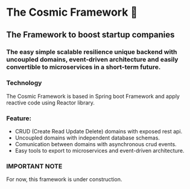 # The Cosmic Framework :rocket:
## The Framework to boost startup companies
### The easy simple scalable resilience unique backend with uncoupled domains, event-driven architecture and easily convertible to microservices in a short-term future.

### Technology
The Cosmic Framework is based in Spring boot Framework and apply reactive code using Reactor library.


### Feature:
- CRUD (Create Read Update Delete) domains with exposed rest api.
- Uncoupled domains with independent database schemas.
- Comunication between domains with asynchronous crud events.
- Easy tools to export to microservices and event-driven architecture.





### IMPORTANT NOTE
For now, this framework is under construction.
